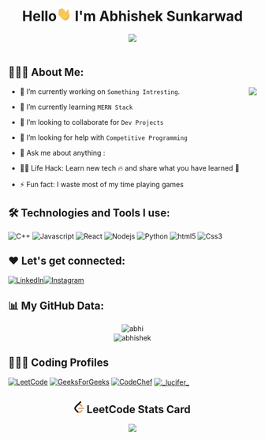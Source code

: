 <h1 align="center">Hello<img src="https://raw.githubusercontent.com/ABSphreak/ABSphreak/master/gifs/Hi.gif" width="30px"> I'm Abhishek Sunkarwad</h1>

<!--
**soumyajit4419/soumyajit4419** is a ✨ _special_ ✨ repository because its `README.md` (this file) appears on your GitHub profile.
Here are some ideas to get you started: -->

<div align="center">
  <img src="https://media-exp1.licdn.com/dms/image/C4E16AQGLtQdiK8XeQg/profile-displaybackgroundimage-shrink_350_1400/0/1645556453363?e=2147483647&v=beta&t=3GbkVq78O8M47hreKBkGnCSc0MYWhLw7hp9JLjYU_80" />
  
</div>

 <br/>

## 👨🏻‍💻 About Me:

<img  src="https://github.com/soumyajit4419/soumyajit4419/blob/master/thoughtworks-gif_dribbble.gif?raw=true" height="290px" align="right" />


- 🔭 I’m currently working on `Something Intresting`.

- 🌱 I’m currently learning `MERN Stack`

- 👯 I’m looking to collaborate for `Dev Projects`

- 🤔 I’m looking for help with `Competitive Programming`

- 💬 Ask me about anything :

- 👨‍💻 Life Hack: Learn new tech :fire: and share what you have learned :tada:

- ⚡ Fun fact: I waste most of my time playing games

## 🛠️ Technologies and Tools I use:

<p>
<img alt="C++" src="https://img.shields.io/badge/C%2B%2B-00599C?style=for-the-badge&logo=c%2B%2B&logoColor=white" height="25px"/>
<img alt="Javascript" src="https://img.shields.io/badge/JavaScript-323330?style=for-the-badge&logo=javascript&logoColor=F7DF1E"  height="25px"/>
<img alt="React" src="https://img.shields.io/badge/React-20232A?style=for-the-badge&logo=react&logoColor=61DAFB" height="25px"/>
<img alt="Nodejs" src="https://img.shields.io/badge/-Nodejs-43853d?style=flat-square&logo=Node.js&logoColor=white"  height="25px"/>
<img alt="Python" src="https://img.shields.io/badge/Python-14354C?style=for-the-badge&logo=python&logoColor=white" height="25px"/>
<img alt="html5" src="https://img.shields.io/badge/HTML5-E34F26?style=for-the-badge&logo=html5&logoColor=white" height="25px"/>
<img alt="Css3" src="https://img.shields.io/badge/CSS3-1572B6?style=for-the-badge&logo=css3&logoColor=white" height="25px"/>
</p>

## ❤️ Let's get connected:

<p><a href="https://www.linkedin.com/in/sunkarwad-abhishek-16744b226/" target="_blank"><img alt="LinkedIn" src="https://img.shields.io/badge/linkedin-%230077B5.svg?&style=for-the-badge&logo=linkedin&logoColor=white"  height="30px"/></a><a href="https://www.instagram.com/abhi_s_7721/" target="_blank"><img alt="Instagram" src="https://img.shields.io/badge/Instagram-E4405F?style=for-the-badge&logo=instagram&logoColor=white"  height="30px"/></a>
</p>

## 📊 My GitHub Data:

<div align="center">
  <img align="centre" src="https://github-readme-stats.vercel.app/api?username=abhi9146&hide=prs&count_private=true&show_icons=true&theme=radical" alt="abhi" />
  <br>
  <img align="center" src="https://github-readme-streak-stats.herokuapp.com/?user=abhi9146&count_private=true&show_icons=true&theme=radical" alt="abhishek" />
</div>

## 👨🏻‍💻 Coding Profiles

[![LeetCode](https://img.shields.io/badge/-LeetCode-FFA116?style=flat-square&logo=LeetCode&logoColor=black)](https://leetcode.com/abhi_9146/)
[![GeeksForGeeks](https://img.shields.io/badge/-GeeksForGeeks-05CC47?style=flat-square&logo=GeeksForGeeks&logoColor=black)](https://auth.geeksforgeeks.org/user/abhisunkarwad2002/saved-articles/)
[![CodeChef](https://img.shields.io/badge/-CodeChef-5B4638?style=flat-square&logo=CodeChef&logoColor=white)](https://www.codechef.com/users/abhishek_9146)
<a href="https://codeforces.com/profile/abhi7721" target="blank"><img align="center" src="https://cdn.jsdelivr.net/npm/simple-icons@3.0.1/icons/codeforces.svg" alt="_lucifer_" height="30" width="40" /></a>

<!-- leetcode status -->
 <h2 align="center"><img src="https://github.com/AkashSingh3031/AkashSingh3031/blob/main/images/Tech%20Tools/LeetCode.png" width="20px"> LeetCode Stats Card </h2>
<p align="center">
  <a href="https://leetcode.com/abhi_9146/" target="_blank">
    <img width=50% src="https://leetcode.card.workers.dev/?username=abhi_9146&theme=dark&extension=activity"/>
  </a>
</p>
